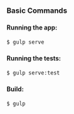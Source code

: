 ### Basic Commands

#### Running the app:

```sh
$ gulp serve
```

#### Running the tests:

```sh
$ gulp serve:test
```
#### Build:

```sh
$ gulp
```
